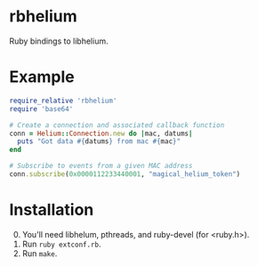 rbhelium
========

Ruby bindings to libhelium.

Example
=======

```ruby
require_relative 'rbhelium'
require 'base64'

# Create a connection and associated callback function
conn = Helium::Connection.new do |mac, datums|
  puts "Got data #{datums} from mac #{mac}"
end

# Subscribe to events from a given MAC address
conn.subscribe(0x0000112233440001, "magical_helium_token")
```

Installation
============

0. You'll need libhelum, pthreads, and ruby-devel (for <ruby.h>).
1. Run `ruby extconf.rb`.
2. Run `make`.
